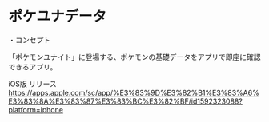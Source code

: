 # ポケユナデータ

・コンセプト

「ポケモンユナイト」に登場する、ポケモンの基礎データをアプリで即座に確認できるアプリ。

iOS版 リリース
https://apps.apple.com/sc/app/%E3%83%9D%E3%82%B1%E3%83%A6%E3%83%8A%E3%83%87%E3%83%BC%E3%82%BF/id1592323088?platform=iphone
